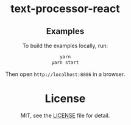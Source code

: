 <p align="center"> 

<h1 align="center">text-processor-react</h1>

<div align="center">
 
## Examples

To build the examples locally, run:

```bash
yarn
yarn start
```

Then open `http://localhost:8886` in a browser.
 
# License

MIT, see the [LICENSE](/LICENSE.md) file for detail.
